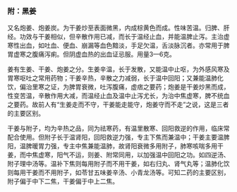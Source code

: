### 附：黑姜  

又名炮姜、炮姜炭。为干姜炒至表面微黑，内成棕黄色而成。性味苦温。归脾、肝经。功效与干姜相似，但辛散作用已减，而长于温经止血，并能温脾止泻。主治虚寒性出血，如吐血、便血、崩漏等血色黯淡，手足欠温，舌淡脉沉者。亦常用于脾胃虚寒之腹痛泻痢。但阴虚血热的出血证忌服。用量3—6克。

姜有生姜、干姜、炮姜之分。生姜辛温，长于发散，又能温中止呕，为外感风寒及胃寒呕吐之常用药物；干姜辛热，辛散之力减弱，长于温中回阳；又兼能温肺化饮，偏治里寒之证，为脾胃衰微，吐泻腹痛，虚痞之要药；炮姜是干姜炒黑而成，性变苦温，辛散作用大减，而温经止血及温中止泻尤长，为治中焦虚寒，脾不统血之要药。故前人有“生姜走而不守，干姜能走能守，炮姜守而不走”之说，这是三者的主要区别。

干姜与附子，均为辛热之品，同为祛寒药，有温里散寒、回阳救逆的作用，临床常配合使用。但附子长于温肾阳，回阳救逆力强，专主下焦而兼温中；干姜主要温脾阳，温脾暖胃力强，专主中焦兼能温肺，故肾阳衰微多用附子，肺寒咳喘多用干姜，而中焦虚寒，阳气不运，则姜、附常同用，以加强温中回阳之功。如四逆汤、附子理中汤等。温补下焦则每用附子而不用干姜，如右归丸、肾气丸等；温肺化饮则每用干姜而不用附子，如苓甘五味姜辛汤、小青龙汤等。可知二药的主要区别，附子偏于中下二焦，干姜偏于中上二焦。
